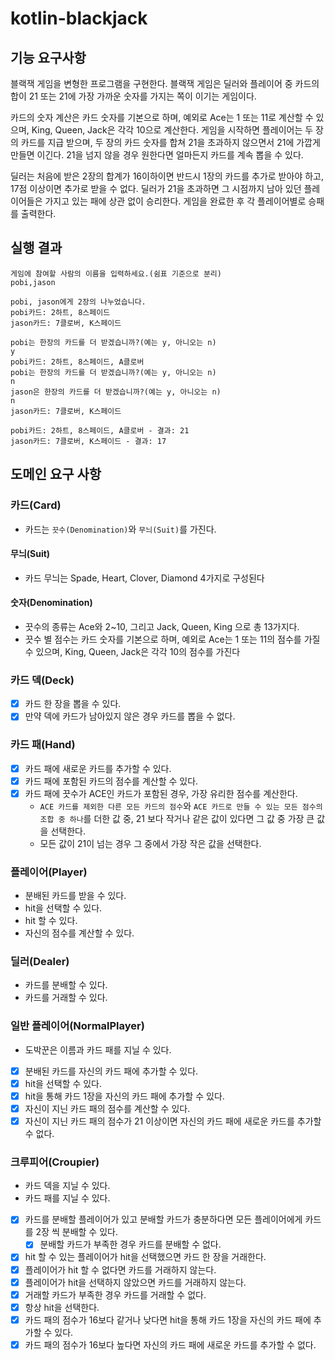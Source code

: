 # kotlin-blackjack

## 기능 요구사항

블랙잭 게임을 변형한 프로그램을 구현한다. 블랙잭 게임은 딜러와 플레이어 중 카드의 합이 21 또는 21에 가장 가까운 숫자를 가지는 쪽이 이기는 게임이다.

카드의 숫자 계산은 카드 숫자를 기본으로 하며, 예외로 Ace는 1 또는 11로 계산할 수 있으며, King, Queen, Jack은 각각 10으로 계산한다. 게임을 시작하면 플레이어는 두 장의 카드를 지급 받으며,
두 장의 카드 숫자를 합쳐 21을 초과하지 않으면서 21에 가깝게 만들면 이긴다. 21을 넘지 않을 경우 원한다면 얼마든지 카드를 계속 뽑을 수 있다.

딜러는 처음에 받은 2장의 합계가 16이하이면 반드시 1장의 카드를 추가로 받아야 하고, 17점 이상이면 추가로 받을 수 없다.
딜러가 21을 초과하면 그 시점까지 남아 있던 플레이어들은 가지고 있는 패에 상관 없이 승리한다.
게임을 완료한 후 각 플레이어별로 승패를 출력한다.

## 실행 결과

```
게임에 참여할 사람의 이름을 입력하세요.(쉼표 기준으로 분리)
pobi,jason

pobi, jason에게 2장의 나누었습니다.
pobi카드: 2하트, 8스페이드
jason카드: 7클로버, K스페이드

pobi는 한장의 카드를 더 받겠습니까?(예는 y, 아니오는 n)
y
pobi카드: 2하트, 8스페이드, A클로버
pobi는 한장의 카드를 더 받겠습니까?(예는 y, 아니오는 n)
n
jason은 한장의 카드를 더 받겠습니까?(예는 y, 아니오는 n)
n
jason카드: 7클로버, K스페이드

pobi카드: 2하트, 8스페이드, A클로버 - 결과: 21
jason카드: 7클로버, K스페이드 - 결과: 17
```

## 도메인 요구 사항

### 카드(Card)
- 카드는 `끗수(Denomination)`와 `무늬(Suit)`를 가진다.

#### 무늬(Suit)
- 카드 무늬는 Spade, Heart, Clover, Diamond 4가지로 구성된다

#### 숫자(Denomination)
- 끗수의 종류는 Ace와 2~10, 그리고 Jack, Queen, King 으로 총 13가지다.
- 끗수 별 점수는 카드 숫자를 기본으로 하며, 예외로 Ace는 1 또는 11의 점수를 가질 수 있으며, King, Queen, Jack은 각각 10의 점수를 가진다

### 카드 덱(Deck)
- [x] 카드 한 장을 뽑을 수 있다.
- [x] 만약 덱에 카드가 남아있지 않은 경우 카드를 뽑을 수 없다.

### 카드 패(Hand)
- [x] 카드 패에 새로운 카드를 추가할 수 있다.
- [x] 카드 패에 포함된 카드의 점수를 계산할 수 있다.
- [x] 카드 패에 끗수가 ACE인 카드가 포함된 경우, 가장 유리한 점수를 계산한다.
  - `ACE 카드를 제외한 다른 모든 카드의 점수`와 `ACE 카드로 만들 수 있는 모든 점수의 조합 중 하나`를 더한 값 중, 21 보다 작거나 같은 값이 있다면 그 값 중 가장 큰 값을 선택한다.
  - 모든 값이 21이 넘는 경우 그 중에서 가장 작은 값을 선택한다.

### 플레이어(Player)
- 분배된 카드를 받을 수 있다.
- hit을 선택할 수 있다.
- hit 할 수 있다.
- 자신의 점수를 계산할 수 있다.

### 딜러(Dealer)
- 카드를 분배할 수 있다.
- 카드를 거래할 수 있다.

### 일반 플레이어(NormalPlayer)
- 도박꾼은 이름과 카드 패를 지닐 수 있다.
- [x] 분배된 카드를 자신의 카드 패에 추가할 수 있다.
- [x] hit을 선택할 수 있다.
- [x] hit을 통해 카드 1장을 자신의 카드 패에 추가할 수 있다.
- [x] 자신이 지닌 카드 패의 점수를 계산할 수 있다.
- [x] 자신이 지닌 카드 패의 점수가 21 이상이면 자신의 카드 패에 새로운 카드를 추가할 수 없다.

### 크루피어(Croupier)
- 카드 덱을 지닐 수 있다.
- 카드 패를 지닐 수 있다.
- [x] 카드를 분배할 플레이어가 있고 분배할 카드가 충분하다면 모든 플레이어에게 카드를 2장 씩 분배할 수 있다.
  - [x] 분배할 카드가 부족한 경우 카드를 분배할 수 없다.
- [x] hit 할 수 있는 플레이어가 hit을 선택했으면 카드 한 장을 거래한다.
- [x] 플레이어가 hit 할 수 없다면 카드를 거래하지 않는다.
- [x] 플레이어가 hit을 선택하지 않았으면 카드를 거래하지 않는다.
- [x] 거래할 카드가 부족한 경우 카드를 거래할 수 없다.
- [x] 항상 hit을 선택한다.
- [x] 카드 패의 점수가 16보다 같거나 낮다면 hit을 통해 카드 1장을 자신의 카드 패에 추가할 수 있다.
- [x] 카드 패의 점수가 16보다 높다면 자신의 카드 패에 새로운 카드를 추가할 수 없다.
